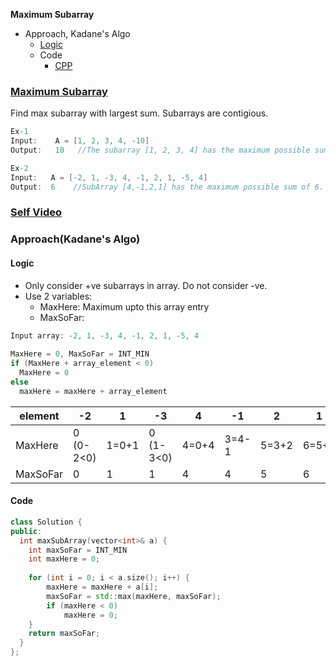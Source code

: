 **Maximum Subarray**
- Approach, Kadane's Algo
  - [Logic](#l1)
  - Code
    - [CPP](#c1)


### [Maximum Subarray](https://leetcode.com/problems/maximum-subarray/)
Find max subarray with largest sum. Subarrays are contigious.
```c
Ex-1
Input:    A = [1, 2, 3, 4, -10]
Output:   10   //The subarray [1, 2, 3, 4] has the maximum possible sum of 10.

Ex-2
Input:   A = [-2, 1, -3, 4, -1, 2, 1, -5, 4]
Output:  6    //SubArray [4,-1,2,1] has the maximum possible sum of 6.
```

### [Self Video](https://youtu.be/zXB9SQ5kqJA)

### Approach(Kadane's Algo)
<a name=l1></a>
#### Logic
- Only consider +ve subarrays in array. Do not consider -ve.
- Use 2 variables:
  - MaxHere: Maximum upto this array entry
  - MaxSoFar: 
```cpp
Input array: -2, 1, -3, 4, -1, 2, 1, -5, 4
  
MaxHere = 0, MaxSoFar = INT_MIN
if (MaxHere + array_element < 0)
  MaxHere = 0
else
  maxHere = maxHere + array_element
```
        
|element| -2 | 1 | -3 | 4 | -1 | 2 | 1 | -5 | 4 |
|---|---|---|---|---|---|---|---|---|---|
|MaxHere| 0 (0-2<0) | 1=0+1 | 0 (1-3<0) | 4=0+4 | 3=4-1 | 5=3+2 | 6=5+1 | 1=6-5 | 5=4+1 |
|MaxSoFar| 0 | 1 | 1 | 4 | 4 | 5 | 6 | 6 | 6 |

<a name=c1></a>
#### Code
```cpp
class Solution {
public:
  int maxSubArray(vector<int>& a) {
    int maxSoFar = INT_MIN
    int maxHere = 0; 
  
    for (int i = 0; i < a.size(); i++) { 
        maxHere = maxHere + a[i]; 
        maxSoFar = std::max(maxHere, maxSoFar);
        if (maxHere < 0) 
            maxHere = 0; 
    } 
    return maxSoFar;         
  }
};
```
